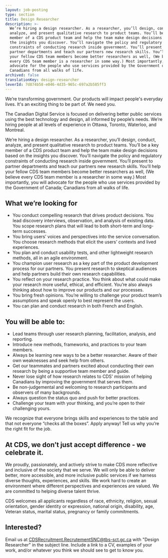 ```yaml
---
layout: job-posting
type: section
title: Design Researcher
description: >-
  We’re hiring a design researcher. As a researcher, you’ll design, conduct,
  analyze, and present qualitative research to product teams. You’ll be a key
  member of a CDS product team and help the team make design decisions based on
  the insights you discover. You’ll navigate the policy and regulatory
  constraints of conducting research inside government. You’ll present to
  partner departments and teach our partners new research skills. You’ll help
  your fellow CDS team members become better researchers as well, (We believe
  every CDS team member is a researcher in some way.) Most importantly, you will
  advocate for the people who use services provided by the Government of Canada;
  Canadians from all walks of life.
archived: false
translationKey: design-researcher
leverId: 7d874b58-e046-4d35-965c-697a2b585ff3
---
```

We’re transforming government. Our products will impact people's everyday lives. It's an exciting thing to be part of. We need you.

The Canadian Digital Service is focused on delivering better public services using the best technology and design, all informed by people’s needs. We’re hiring people at all levels of experience in Ottawa, Toronto, Waterloo, and Montreal.

We’re hiring a design researcher. As a researcher, you’ll design, conduct, analyze, and present qualitative research to product teams. You’ll be a key member of a CDS product team and help the team make design decisions based on the insights you discover. You’ll navigate the policy and regulatory constraints of conducting research inside government. You’ll present to partner departments and teach our partners new research skills. You’ll help your fellow CDS team members become better researchers as well, (We believe every CDS team member is a researcher in some way.) Most importantly, you will advocate for the people who use services provided by the Government of Canada; Canadians from all walks of life.

## What we’re looking for

* You conduct compelling research that drives product decisions. You lead discovery interviews, observation, and analysis of existing data. You scope research plans that will lead to both short-term and long-term successes. 
* You bring users’ voices and perspectives into the service conversation. You choose research methods that elicit the users’ contexts and lived experiences. 
* You plan and conduct usability tests, and other lightweight research methods, all in an agile environment.
* You champion user research as a key part of the product development process for our partners. You present research to skeptical audiences and help partners build their own research capabilities.
* You reflect on your research practice. You think about what could make your research more useful, ethical, and efficient. You’re also always thinking about how to improve our products and our processes.
* You bring fresh opinions. You’re willing to challenge your product team’s assumptions and speak openly to best represent the users. 
* You can plan and conduct research in both French and English.

## You will be able to:

* Lead teams through user research planning, facilitation, analysis, and reporting.
* Introduce new methods, frameworks, and practices to your team members.
* Always be learning new ways to be a better researcher. Aware of their own weaknesses and seek help from others.
* Get our teammates and partners excited about conducting their own research by being a supportive team member and guide.
* Never lose sight of how research relates to CDS' mission of helping Canadians by improving the government that serves them.
* Be non-judgemental and welcoming to research participants and observers of many backgrounds.
* Always question the status quo and push for better practices.
* Challenge your team with your thinking, and you’re open to their challenging yours.

We recognize that everyone brings skills and experiences to the table and that not everyone “checks all the boxes”. Apply anyway! Tell us why you’re the right fit for the job.

## At CDS, we don’t just accept difference - we celebrate it. 

We proudly, passionately, and actively strive to make CDS more reflective and inclusive of the society that we serve. We will only be able to deliver better, more accessible, and more inclusive public services if we harness diverse thoughts, experiences, and skills. We work hard to create an environment where different perspectives and experiences are valued. We are committed to helping diverse talent thrive.

CDS welcomes all applicants regardless of race, ethnicity, religion, sexual orientation, gender identity or expression, national origin, disability, age, Veteran status, marital status, pregnancy or family commitments.

## Interested?

Email us at [CDSRecruitment.RecrutementSNC@tbs-sct.gc.ca](mailto:CDSRecruitment.RecrutementSNC@tbs-sct.gc.ca) with "Design Researcher" in the subject line. Include a link to a CV, examples of your work, and/or whatever you think we should see to get to know you.

